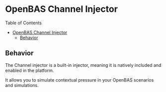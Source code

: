 # OpenBAS Channel Injector

Table of Contents

- [OpenBAS Channel Injector](#openbas-channel-injector)
  - [Behavior](#behavior)

## Behavior

The Channel injector is a built-in injector, meaning it is natively included and enabled in the platform.

It allows you to simulate contextual pressure in your OpenBAS scenarios and simulations.
